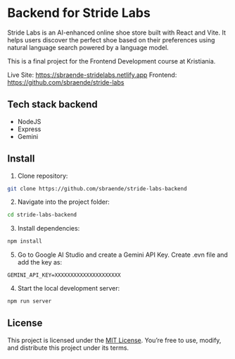 # Backend for Stride Labs

Stride Labs is an AI-enhanced online shoe store built with React and Vite. It helps users discover the perfect shoe based on their preferences using natural language search powered by a language model.

This is a final project for the Frontend Development course at Kristiania.

Live Site: https://sbraende-stridelabs.netlify.app
Frontend: https://github.com/sbraende/stride-labs

## Tech stack backend

- NodeJS
- Express
- Gemini

## Install

1. Clone repository:

```bash
git clone https://github.com/sbraende/stride-labs-backend
```

2. Navigate into the project folder:

```bash
cd stride-labs-backend
```

3. Install dependencies:

```bash
npm install
```

5. Go to Google AI Studio and create a Gemini API Key. Create .evn file and add the key as:

```env
GEMINI_API_KEY=XXXXXXXXXXXXXXXXXXXXX
```

4. Start the local development server:

```bash
npm run server
```

## License

This project is licensed under the [MIT License](./LICENSE). You’re free to use, modify, and distribute this project under its terms.
